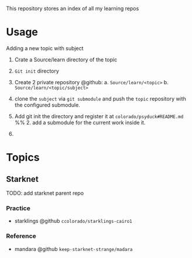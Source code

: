 This repository stores an index of all my learning repos

# Usage
Adding a new topic with subject
1. Crate a Source/learn directory of the topic
2. `Git init` directory
3. Create 2 private repository @github:
   a. `Source/learn/<topic>`
   b. `Source/learn/<topic/subject>`
4. clone the `subject` via `git submodule` and push  the `topic` repository with the
   configured submodule.

6. Add git init the directory and register it at `colorado/psyduck#README.md`
%% 2. add a submodule for the current work inside it.
3. 


# Topics

## Starknet
TODO: add starknet parent repo
### Practice
* starklings @github `ccolorado/starklings-cairo1`

### Reference
* mandara @github `keep-starknet-strange/madara`
